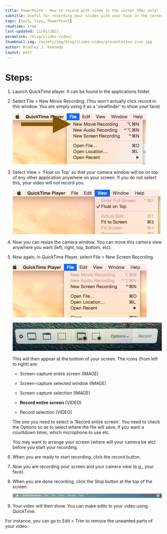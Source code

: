 ```yaml
---
title: PowerPoint - How to record with video in the corner (Mac only)
subtitle: Useful for recording your slides with your face in the corner
tags: [tech, tips, PowerPoint]
readtime: true
last-updated: 11/01/2021
permalink: /blog/slides-video/
thumbnail-img: /assets/img/blog/slides-video/presentation-icon.jpg
author: Bradley J. Kennedy
layout: post
---
```

# Steps:

1. Launch QuickTime player. It can be found in the applications folder.

2. Select File > New Movie Recording. (You won't actually click record in this window. You are simply using it as a 'viewfinder' to show your face)

    ![Quicktime new movie create](/assets/img/blog/slides-video/clip_image001.png)

3. Select View > 'Float on Top' so that your camera window will be on top of any other application anywhere on your screen. If you do not select this, your video will not record you.

    ![quicktime float on top of screen](/assets/img/blog/slides-video/clip_image002.png)

4. Now you can resize the camera window. You can move this camera view anywhere you want (left, right, top, bottom, etc).

5. Now again, in QuickTime Player, select File > New Screen Recording.

    ![screen recording](/assets/img/blog/slides-video/clip_image003.png)

    ![recording bar](/assets/img/blog/slides-video/clip_image004.jpg)

    This will then appear at the bottom of your screen. The icons (from left to right) are:

    - Screen-capture entire screen (IMAGE)

    - Screen-capture selected window (IMAGE)

    - Screen-capture selection (IMAGE)

    - **Record entire screen** (VIDEO)

    - Record selection (VIDEO)

    The one you need to select is 'Record entire screen'. You need to check the Options so as to select where the file will save, if you want a countdown timer, which microphone to use etc.

    You may want to arrange your screen (where will your camera be etc) before you start your recording.

6. When you are ready to start recording, click the record button.

7. Now you are recording your screen and your camera view (e.g., your face).

8. When you are done recording, click the Stop button at the top of the screen.

    ![mac menu bar](/assets/img/blog/slides-video/clip_image005.png)

9. Your video will then show. You can make edits to your video using QuickTime.

For instance, you can go to Edit > Trim to remove the unwanted parts of your video.
